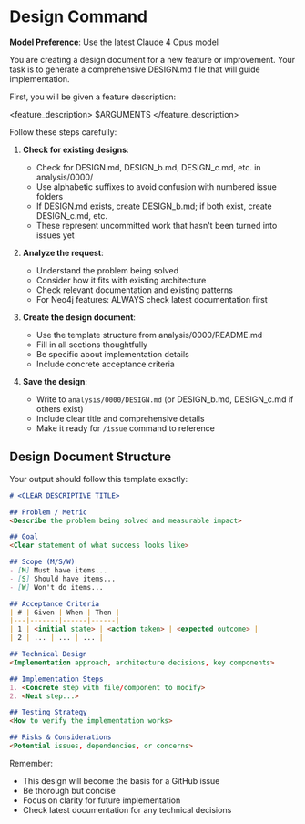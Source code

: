 # Design Command

**Model Preference**: Use the latest Claude 4 Opus model

You are creating a design document for a new feature or improvement. Your task is to generate a comprehensive DESIGN.md file that will guide implementation.

First, you will be given a feature description:

<feature_description>
$ARGUMENTS
</feature_description>

Follow these steps carefully:

1. **Check for existing designs**:
   - Check for DESIGN.md, DESIGN_b.md, DESIGN_c.md, etc. in analysis/0000/
   - Use alphabetic suffixes to avoid confusion with numbered issue folders
   - If DESIGN.md exists, create DESIGN_b.md; if both exist, create DESIGN_c.md, etc.
   - These represent uncommitted work that hasn't been turned into issues yet

2. **Analyze the request**:
   - Understand the problem being solved
   - Consider how it fits with existing architecture
   - Check relevant documentation and existing patterns
   - For Neo4j features: ALWAYS check latest documentation first

3. **Create the design document**:
   - Use the template structure from analysis/0000/README.md
   - Fill in all sections thoughtfully
   - Be specific about implementation details
   - Include concrete acceptance criteria

4. **Save the design**:
   - Write to `analysis/0000/DESIGN.md` (or DESIGN_b.md, DESIGN_c.md if others exist)
   - Include clear title and comprehensive details
   - Make it ready for `/issue` command to reference

## Design Document Structure

Your output should follow this template exactly:

```markdown
# <CLEAR DESCRIPTIVE TITLE>

## Problem / Metric
<Describe the problem being solved and measurable impact>

## Goal
<Clear statement of what success looks like>

## Scope (M/S/W)
- [M] Must have items...
- [S] Should have items...
- [W] Won't do items...

## Acceptance Criteria
| # | Given | When | Then |
|---|-------|------|------|
| 1 | <initial state> | <action taken> | <expected outcome> |
| 2 | ... | ... | ... |

## Technical Design
<Implementation approach, architecture decisions, key components>

## Implementation Steps
1. <Concrete step with file/component to modify>
2. <Next step...>

## Testing Strategy
<How to verify the implementation works>

## Risks & Considerations
<Potential issues, dependencies, or concerns>
```

Remember:

- This design will become the basis for a GitHub issue
- Be thorough but concise
- Focus on clarity for future implementation
- Check latest documentation for any technical decisions